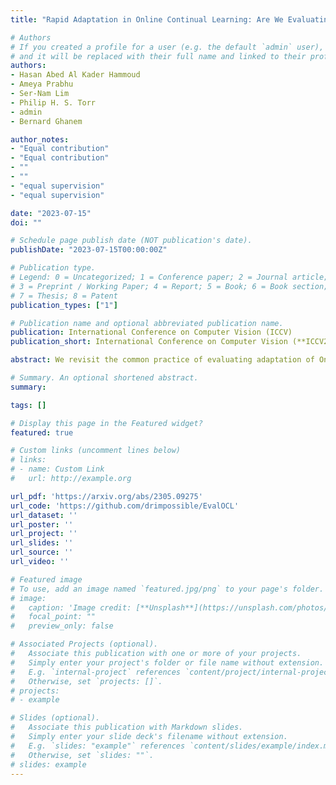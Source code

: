 ```yaml
---
title: "Rapid Adaptation in Online Continual Learning: Are We Evaluating It Right?"

# Authors
# If you created a profile for a user (e.g. the default `admin` user), write the username (folder name) here 
# and it will be replaced with their full name and linked to their profile.
authors:
- Hasan Abed Al Kader Hammoud
- Ameya Prabhu
- Ser-Nam Lim
- Philip H. S. Torr
- admin
- Bernard Ghanem

author_notes:
- "Equal contribution"
- "Equal contribution"
- ""
- ""
- "equal supervision"
- "equal supervision"

date: "2023-07-15"
doi: ""

# Schedule page publish date (NOT publication's date).
publishDate: "2023-07-15T00:00:00Z"

# Publication type.
# Legend: 0 = Uncategorized; 1 = Conference paper; 2 = Journal article;
# 3 = Preprint / Working Paper; 4 = Report; 5 = Book; 6 = Book section;
# 7 = Thesis; 8 = Patent
publication_types: ["1"]

# Publication name and optional abbreviated publication name.
publication: International Conference on Computer Vision (ICCV)
publication_short: International Conference on Computer Vision (**ICCV23**)

abstract: We revisit the common practice of evaluating adaptation of Online Continual Learning (OCL) algorithms through the metric of online accuracy, which measures the accuracy of the model on the immediate next few samples. However, we show that this metric is unreliable, as even vacuous blind classifiers, which do not use input images for prediction, can achieve unrealistically high online accuracy by exploiting spurious label correlations in the data stream. Our study reveals that existing OCL algorithms can also achieve high online accuracy, but perform poorly in retaining useful information, suggesting that they unintentionally learn spurious label correlations. To address this issue, we propose a novel metric for measuring adaptation based on the accuracy on the near-future samples, where spurious correlations are removed. We benchmark existing OCL approaches using our proposed metric on large-scale datasets under various computational budgets and find that better generalization can be achieved by retaining and reusing past seen information. We believe that our proposed metric can aid in the development of truly adaptive OCL methods.

# Summary. An optional shortened abstract.
summary: 

tags: []

# Display this page in the Featured widget?
featured: true

# Custom links (uncomment lines below)
# links:
# - name: Custom Link
#   url: http://example.org

url_pdf: 'https://arxiv.org/abs/2305.09275'
url_code: 'https://github.com/drimpossible/EvalOCL'
url_dataset: ''
url_poster: ''
url_project: ''
url_slides: ''
url_source: ''
url_video: ''

# Featured image
# To use, add an image named `featured.jpg/png` to your page's folder. 
# image:
#   caption: 'Image credit: [**Unsplash**](https://unsplash.com/photos/pLCdAaMFLTE)'
#   focal_point: ""
#   preview_only: false

# Associated Projects (optional).
#   Associate this publication with one or more of your projects.
#   Simply enter your project's folder or file name without extension.
#   E.g. `internal-project` references `content/project/internal-project/index.md`.
#   Otherwise, set `projects: []`.
# projects:
# - example

# Slides (optional).
#   Associate this publication with Markdown slides.
#   Simply enter your slide deck's filename without extension.
#   E.g. `slides: "example"` references `content/slides/example/index.md`.
#   Otherwise, set `slides: ""`.
# slides: example
---
```

<!-- 
{{% callout note %}}
Click the *Cite* button above to demo the feature to enable visitors to import publication metadata into their reference management software.
{{% /callout %}}

{{% callout note %}}
Create your slides in Markdown - click the *Slides* button to check out the example.
{{% /callout %}}

Supplementary material can be found [here](https://drive.google.com/file/d/17tGxceooVTT0JFkBsQjsh3h529U7yI1v/view?usp=sharing). -->
